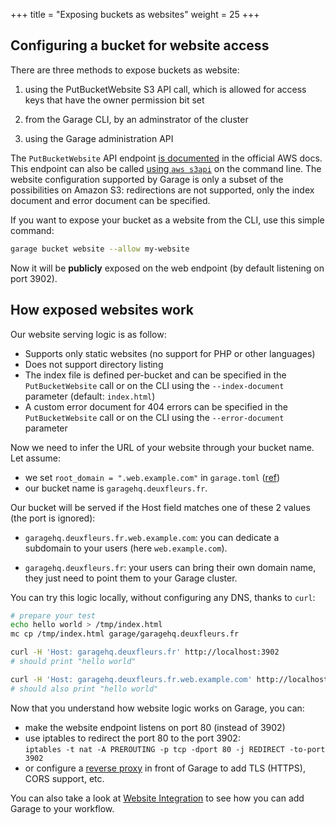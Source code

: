 +++
title = "Exposing buckets as websites"
weight = 25
+++

## Configuring a bucket for website access

There are three methods to expose buckets as website:

1. using the PutBucketWebsite S3 API call, which is allowed for access keys that have the owner permission bit set

2. from the Garage CLI, by an adminstrator of the cluster

3. using the Garage administration API

The `PutBucketWebsite` API endpoint [is documented](https://docs.aws.amazon.com/AmazonS3/latest/API/API_PutBucketWebsite.html) in the official AWS docs.
This endpoint can also be called [using `aws s3api`](https://docs.aws.amazon.com/cli/latest/reference/s3api/put-bucket-website.html) on the command line.
The website configuration supported by Garage is only a subset of the possibilities on Amazon S3: redirections are not supported, only the index document and error document can be specified.

If you want to expose your bucket as a website from the CLI, use this simple command:

```bash
garage bucket website --allow my-website
```

Now it will be **publicly** exposed on the web endpoint (by default listening on port 3902).

## How exposed websites work

Our website serving logic is as follow:

  - Supports only static websites (no support for PHP or other languages)
  - Does not support directory listing
  - The index file is defined per-bucket and can be specified in the `PutBucketWebsite` call
     or on the CLI using the `--index-document` parameter (default: `index.html`)
  - A custom error document for 404 errors can be specified in the `PutBucketWebsite` call
    or on the CLI using the `--error-document` parameter

Now we need to infer the URL of your website through your bucket name.
Let assume:
  - we set `root_domain = ".web.example.com"` in `garage.toml` ([ref](@/documentation/reference-manual/configuration.md#web_root_domain))
  - our bucket name is `garagehq.deuxfleurs.fr`.

Our bucket will be served if the Host field matches one of these 2 values (the port is ignored):

  - `garagehq.deuxfleurs.fr.web.example.com`: you can dedicate a subdomain to your users (here `web.example.com`).

  - `garagehq.deuxfleurs.fr`: your users can bring their own domain name, they just need to point them to your Garage cluster.

You can try this logic locally, without configuring any DNS, thanks to `curl`:

```bash
# prepare your test
echo hello world > /tmp/index.html
mc cp /tmp/index.html garage/garagehq.deuxfleurs.fr

curl -H 'Host: garagehq.deuxfleurs.fr' http://localhost:3902
# should print "hello world"

curl -H 'Host: garagehq.deuxfleurs.fr.web.example.com' http://localhost:3902
# should also print "hello world"
```

Now that you understand how website logic works on Garage, you can:

 - make the website endpoint listens on port 80 (instead of 3902)
 - use iptables to redirect the port 80 to the port 3902:  
   `iptables -t nat -A PREROUTING -p tcp -dport 80 -j REDIRECT -to-port 3902`
 - or configure a [reverse proxy](@/documentation/cookbook/reverse-proxy.md) in front of Garage to add TLS (HTTPS), CORS support, etc.

You can also take a look at [Website Integration](@/documentation/connect/websites.md) to see how you can add Garage to your workflow.
